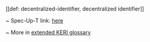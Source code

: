 [[def: decentralized-identifier, decentralized identifier]]

~ Spec-Up-T link: <a href='https://weboftrust.github.io/WOT-terms/docs/glossary/decentralized-identifier'>here</a>

~ More in <a href="https://weboftrust.github.io/WOT-terms/docs/glossary/decentralized-identifier">extended KERI glossary</a>

